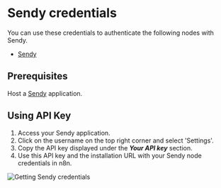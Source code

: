 # Sendy credentials

You can use these credentials to authenticate the following nodes with Sendy.

- [Sendy](/integrations/builtin/app-nodes/n8n-nodes-base.sendy/)

## Prerequisites

Host a [Sendy](https://sendy.co/get-started) application.

## Using API Key

1. Access your Sendy application.
2. Click on the username on the top right corner and select 'Settings'.
3. Copy the API key displayed under the ***Your API key*** section.
4. Use this API key and the installation URL with your Sendy node credentials in n8n.

![Getting Sendy credentials](/_images/integrations/builtin/credentials/sendy/using-api.gif)
